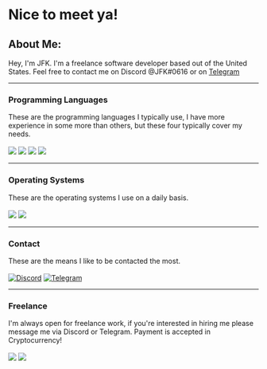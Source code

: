 # Nice to meet ya!

## About Me:
Hey, I'm JFK. I'm a freelance software developer based out of the United States. Feel free to contact me on Discord @JFK#0616 or on [Telegram](https://t.me/realJFK)

***

### Programming Languages
These are the programming languages I typically use, I have more experience in some more than others, but these four typically cover my needs. <br><br>
![](https://img.shields.io/badge/Golang-informational?style=flat-square&logo=go&logoColor=white&color=9CCFF3)
![](https://img.shields.io/badge/C%23-informational?style=flat-square&logo=c-sharp&logoColor=white&color=2D0070)
![](https://img.shields.io/badge/Python-informational?style=flat-square&logo=python&logoColor=white&color=3772A1)
![](https://img.shields.io/badge/Node.js-informational?style=flat-square&logo=node.js&logoColor=white&color=689F63)

***

### Operating Systems
These are the operating systems I use on a daily basis. <br><br>
![](https://img.shields.io/badge/Ubuntu-informational?style=flat-square&logo=ubuntu&logoColor=white&color=F47421)
![](https://img.shields.io/badge/Windows-informational?style=flat-square&logo=windows&logoColor=white&color=0079D7)

***

### Contact
These are the means I like to be contacted the most. <br><br>
[![Discord](https://img.shields.io/badge/Discord-JFK%230616-informational?style=flat-square&logo=discord&logoColor=white&color=7289da)](https://ares.codes/discord)
[![Telegram](https://img.shields.io/badge/Telegram-@realJFK-informational?style=flat-square&logo=telegram&logoColor=white&color=0088cc)](https://t.me/realJFK)

***

### Freelance
I'm always open for freelance work, if you're interested in hiring me please message me via Discord or Telegram. Payment is accepted in Cryptocurrency! <br><br>
![](https://img.shields.io/badge/Bitcoin-informational?style=flat-square&logo=bitcoin&logoColor=white&color=F9A43F)
![](https://img.shields.io/badge/Ethereum-informational?style=flat-square&logo=ethereum&logoColor=white&color=313131)
